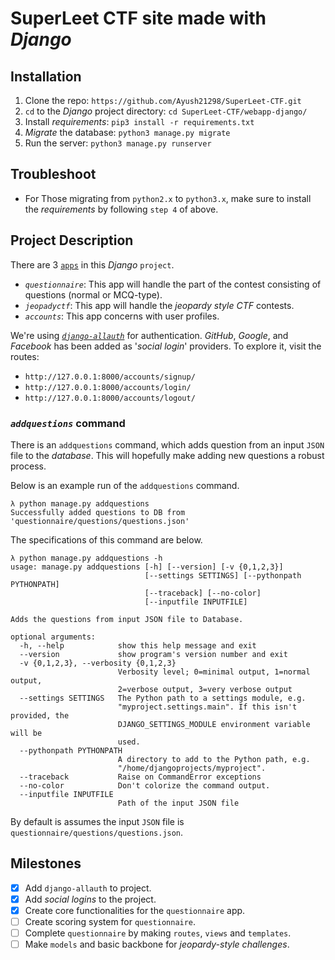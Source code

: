 # __SuperLeet CTF__ site made with _Django_

## Installation

1. Clone the repo: `https://github.com/Ayush21298/SuperLeet-CTF.git`
2. `cd` to the _Django_ project directory: `cd SuperLeet-CTF/webapp-django/`
3. Install _requirements_: `pip3 install -r requirements.txt`
4. _Migrate_ the database: `python3 manage.py migrate`
5. Run the server: `python3 manage.py runserver`

## Troubleshoot

- For Those migrating from `python2.x` to `python3.x`, make sure to install the _requirements_ by following `step 4` of above.

## Project Description

There are 3 [`apps`](https://docs.djangoproject.com/en/1.11/ref/applications/) in this _Django_ `project`.
- _`questionnaire`_: This app will handle the part of the contest consisting of questions (normal or MCQ-type).
- _`jeopadyctf`_: This app will handle the _jeopardy style CTF_ contests.
- _`accounts`_: This app concerns with user profiles.

We're using [_`django-allauth`_](https://www.intenct.nl/projects/django-allauth/) for authentication. _GitHub_, _Google_, and _Facebook_ has been added as '_social login_' providers.
To explore it, visit the routes:
- `http://127.0.0.1:8000/accounts/signup/`
- `http://127.0.0.1:8000/accounts/login/`
- `http://127.0.0.1:8000/accounts/logout/`

### _`addquestions`_ command

There is an `addquestions` command, which adds question from an input `JSON` file to the _database_. This will hopefully make adding new questions a robust process.

Below is an example run of the `addquestions` command.
```
λ python manage.py addquestions
Successfully added questions to DB from 'questionnaire/questions/questions.json'
```

The specifications of this command are below.
```
λ python manage.py addquestions -h
usage: manage.py addquestions [-h] [--version] [-v {0,1,2,3}]
                              [--settings SETTINGS] [--pythonpath PYTHONPATH]
                              [--traceback] [--no-color]
                              [--inputfile INPUTFILE]

Adds the questions from input JSON file to Database.

optional arguments:
  -h, --help            show this help message and exit
  --version             show program's version number and exit
  -v {0,1,2,3}, --verbosity {0,1,2,3}
                        Verbosity level; 0=minimal output, 1=normal output,
                        2=verbose output, 3=very verbose output
  --settings SETTINGS   The Python path to a settings module, e.g.
                        "myproject.settings.main". If this isn't provided, the
                        DJANGO_SETTINGS_MODULE environment variable will be
                        used.
  --pythonpath PYTHONPATH
                        A directory to add to the Python path, e.g.
                        "/home/djangoprojects/myproject".
  --traceback           Raise on CommandError exceptions
  --no-color            Don't colorize the command output.
  --inputfile INPUTFILE
                        Path of the input JSON file
```

By default is assumes the input `JSON` file is `questionnaire/questions/questions.json`.

## Milestones

- [x] Add `django-allauth` to project.
- [x] Add _social logins_ to the project.
- [x] Create core functionalities for the `questionnaire` app.
- [ ] Create scoring system for `questionnaire`.
- [ ] Complete `questionnaire` by making `routes`, `views` and `templates`.
- [ ] Make `models` and basic backbone for _jeopardy-style challenges_.
